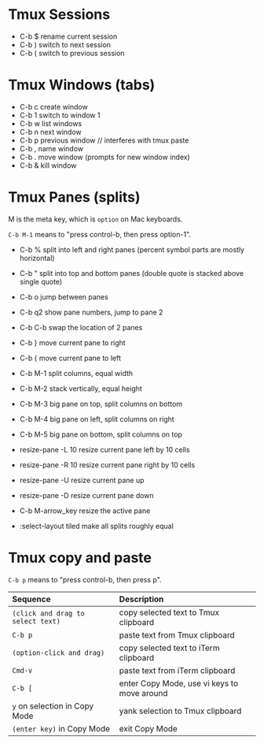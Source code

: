 # Tmux Sessions
  * C-b $  rename current session
  * C-b )  switch to next session
  * C-b (  switch to previous session

# Tmux Windows (tabs)
  * C-b c  create window
  * C-b 1  switch to window 1
  * C-b w  list windows
  * C-b n  next window
  * C-b p  previous window // interferes with tmux paste
  * C-b ,  name window
  * C-b .  move window (prompts for new window index)
  * C-b &  kill window

# Tmux Panes (splits)
M is the meta key, which is `option` on Mac keyboards.

`C-b M-1` means to "press control-b, then press option-1".

  * C-b %    split into left and right panes (percent symbol parts are mostly horizontal)
  * C-b "    split into top and bottom panes (double quote is stacked above single quote)
  * C-b o    jump between panes
  * C-b q2   show pane numbers, jump to pane 2
  * C-b C-b  swap the location of 2 panes
  * C-b }    move current pane to right
  * C-b {    move current pane to left

  * C-b M-1  split columns, equal width
  * C-b M-2  stack vertically, equal height
  * C-b M-3  big pane on top, split columns on bottom
  * C-b M-4  big pane on left, split columns on right
  * C-b M-5  big pane on bottom, split columns on top

  * resize-pane -L 10   resize current pane left by 10 cells
  * resize-pane -R 10   resize current pane right by 10 cells
  * resize-pane -U      resize current pane up
  * resize-pane -D      resize current pane down
  * C-b M-arrow_key     resize the active pane

  * :select-layout tiled  make all splits roughly equal

# Tmux copy and paste
`C-b p` means to "press control-b, then press p".

| Sequence                           | Description                                  |
|:---------------------------------- |:-------------------------------------------- |
| `(click and drag to select text)`  | copy selected text to Tmux clipboard         |
| `C-b p`                            | paste text from Tmux clipboard               |
| `(option-click and drag)`          | copy selected text to iTerm clipboard        |
| `Cmd-v`                            | paste text from iTerm clipboard              |
| `C-b [`                            | enter Copy Mode, use vi keys to move around  |
| `y` on selection in Copy Mode      | yank selection to Tmux clipboard             |
| `(enter key)` in Copy Mode         | exit Copy Mode                               |

